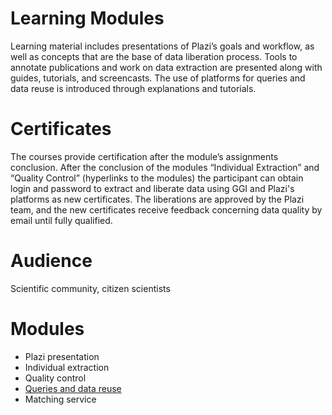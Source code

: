 # Learning Modules
Learning material includes presentations of Plazi’s goals and workflow, as well as concepts that are the base of data liberation process. Tools to annotate publications and work on data extraction are presented along with guides, tutorials, and screencasts. The use of platforms for queries and data reuse is introduced through explanations and tutorials.

# Certificates
The courses provide certification after the module’s assignments conclusion. 
After the conclusion of the modules “Individual Extraction” and “Quality Control” (hyperlinks to the modules) the participant can obtain login and password to extract and liberate data using GGI and Plazi's platforms as new certificates. The liberations are approved by the Plazi team, and the new certificates receive feedback concerning data quality by email until fully qualified. 

# Audience
Scientific community, citizen scientists

# Modules
* Plazi presentation
* Individual extraction
* Quality control
* [Queries and data reuse](https://github.com/plazi/community/blob/master/Module%20Queries%20and%20Data%20Reuse.md)
* Matching service
